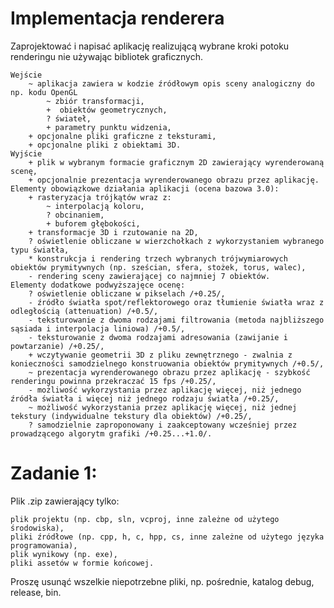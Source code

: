 # Implementacja renderera

Zaprojektować i napisać aplikację realizującą wybrane kroki potoku renderingu nie używając bibliotek graficznych.

    Wejście
        ~ aplikacja zawiera w kodzie źródłowym opis sceny analogiczny do np. kodu OpenGL
            ~ zbiór transformacji,
            +  obiektów geometrycznych,
            ? świateł,
            + parametry punktu widzenia,
        + opcjonalne pliki graficzne z teksturami,
        + opcjonalne pliki z obiektami 3D.
    Wyjście
        + plik w wybranym formacie graficznym 2D zawierający wyrenderowaną scenę,
        + opcjonalnie prezentacja wyrenderowanego obrazu przez aplikację.
    Elementy obowiązkowe działania aplikacji (ocena bazowa 3.0):
        + rasteryzacja trójkątów wraz z:
            ~ interpolacją koloru,
            ? obcinaniem,
            + buforem głębokości,
        + transformacje 3D i rzutowanie na 2D,
        ? oświetlenie obliczane w wierzchołkach z wykorzystaniem wybranego typu światła,
        * konstrukcja i rendering trzech wybranych trójwymiarowych obiektów prymitywnych (np. sześcian, sfera, stożek, torus, walec),
        - rendering sceny zawierającej co najmniej 7 obiektów.
    Elementy dodatkowe podwyższajęce ocenę:
        ? oświetlenie obliczane w pikselach /+0.25/,
        - źródło światła spot/reflektorowego oraz tłumienie światła wraz z odległością (attenuation) /+0.5/,
        - teksturowanie z dwoma rodzajami filtrowania (metoda najbliższego sąsiada i interpolacja liniowa) /+0.5/,
        - teksturowanie z dwoma rodzajami adresowania (zawijanie i powtarzanie) /+0.25/,
        + wczytywanie geometrii 3D z pliku zewnętrznego - zwalnia z konieczności samodzielnego konstruowania obiektów prymitywnych /+0.5/,
        ~ prezentacja wyrenderowanego obrazu przez aplikację - szybkość renderingu powinna przekraczać 15 fps /+0.25/,
        - możliwość wykorzystania przez aplikację więcej, niż jednego źródła światła i więcej niż jednego rodzaju światła /+0.25/,
        ~ możliwość wykorzystania przez aplikację więcej, niż jednej tekstury (indywidualne tekstury dla obiektów) /+0.25/,
        ? samodzielnie zaproponowany i zaakceptowany wcześniej przez prowadzącego algorytm grafiki /+0.25...+1.0/.
        
# Zadanie 1:

Plik .zip zawierający tylko:

    plik projektu (np. cbp, sln, vcproj, inne zależne od użytego środowiska),
    pliki źródłowe (np. cpp, h, c, hpp, cs, inne zależne od użytego języka programowania),
    plik wynikowy (np. exe),
    pliki assetów w formie końcowej.

Proszę usunąć wszelkie niepotrzebne pliki, np. pośrednie, katalog debug, release, bin.
